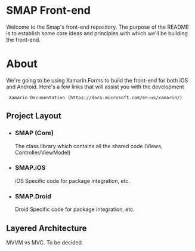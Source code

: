 # SMAP Front-end

Welcome to the Smap's front-end repository. The purpose of the README is to establish some core ideas and principles with which we'll be building the front-end. 

# About

We're going to be using Xamarin.Forms to build the front-end for both iOS and Android. Here's a few links that will assist you with the development

     Xamarin Documentation (https://docs.microsoft.com/en-us/xamarin/)
  
 ## Project Layout
 - ### SMAP (Core)
    The class library which contains all the shared code (Views, Controller/ViewModel)
 - ### SMAP.iOS
    iOS Specific code for package integration, etc.
 - ### SMAP.Droid
    Droid Specific code for package integration, etc.

  
 ## Layered Architecture 
 MVVM vs MVC. To be decided. 
